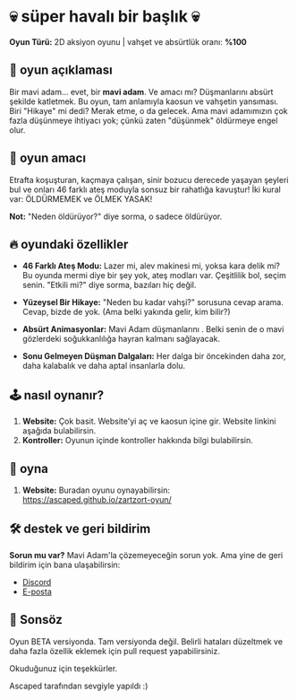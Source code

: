 # 💀 süper havalı bir başlık 💀

**Oyun Türü:** 2D aksiyon oyunu | vahşet ve absürtlük oranı: **%100**

## 🧠 oyun açıklaması
Bir mavi adam... evet, bir **mavi adam**. Ve amacı mı? Düşmanlarını absürt şekilde katletmek. Bu oyun, tam anlamıyla kaosun ve vahşetin yansıması.
Biri "Hikaye" mi dedi? Merak etme, o da gelecek. Ama mavi adamımızın çok fazla düşünmeye ihtiyacı yok; çünkü zaten "düşünmek" öldürmeye engel olur.

## 🎯 oyun amacı
Etrafta koşuşturan, kaçmaya çalışan, sinir bozucu derecede yaşayan şeyleri bul ve onları 46 farklı ateş moduyla sonsuz bir rahatlığa kavuştur! İki kural var: ÖLDÜRMEMEK ve ÖLMEK YASAK!

**Not:** "Neden öldürüyor?" diye sorma, o sadece öldürüyor.

## 🔥 oyundaki özellikler
- **46 Farklı Ateş Modu:** Lazer mi, alev makinesi mi, yoksa kara delik mi? Bu oyunda mermi diye bir şey yok, ateş modları var. Çeşitlilik bol, seçim senin. "Etkili mi?" diye sorma, bazıları hiç değil.

- **Yüzeysel Bir Hikaye:** "Neden bu kadar vahşi?" sorusuna cevap arama. Cevap, bizde de yok. (Ama belki yakında gelir, kim bilir?)

- **Absürt Animasyonlar:** Mavi Adam düşmanlarını . Belki senin de o mavi gözlerdeki soğukkanlılığa hayran kalmanı sağlayacak.

- **Sonu Gelmeyen Düşman Dalgaları:** Her dalga bir öncekinden daha zor, daha kalabalık ve daha aptal insanlarla dolu.

## 🕹 nasıl oynanır?
1. **Website:** Çok basit. Website'yi aç ve kaosun içine gir. Website linkini aşağıda bulabilirsin.
2. **Kontroller:** Oyunun içinde kontroller hakkında bilgi bulabilirsin.

## 🚀 oyna
1. **Website:** Buradan oyunu oynayabilirsin: https://ascaped.github.io/zartzort-oyun/

## 🛠 destek ve geri bildirim
**Sorun mu var?** Mavi Adam'la çözemeyeceğin sorun yok. Ama yine de geri bildirim için bana ulaşabilirsin:
- [Discord](#)
- [E-posta](#)

## 📃 Sonsöz
Oyun BETA versiyonda. Tam versiyonda değil. Belirli hataları düzeltmek ve daha fazla özellik eklemek için pull request yapabilirsiniz.

Okuduğunuz için teşekkürler.

Ascaped tarafından sevgiyle yapıldı :)
